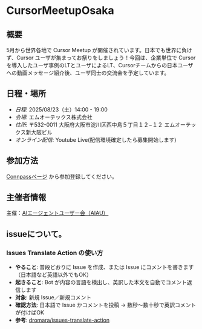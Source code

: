 # CursorMeetupOsaka

## 概要

5月から世界各地で Cursor Meetup が開催されています。日本でも世界に負けず、Cursor ユーザが集まってお祭りをしましょう！今回は、企業単位で Cursor を導入したユーザ事例のLTとユーザによるLT、Cursorチームからの日本ユーザへの動画メッセージ紹介後、ユーザ同士の交流会を予定しています。

## 日程・場所
- *日程*: 2025/08/23（土）14:00 - 19:00
- *会場*: エムオーテックス株式会社
- *住所*: 〒532-0011 大阪府大阪市淀川区西中島５丁目１２−１２ エムオーテックス新大阪ビル
- *オンライン配信*: Youtube Live(配信環境確定したら募集開始します)

## 参加方法
[Connpassページ](https://aiau.connpass.com/event/363025/) から参加登録してください。

## 主催者情報

主催：[AIエージェントユーザー会（AIAU）](https://discord.gg/GatQE7wGvK)


## issueについて。

### Issues Translate Action の使い方

- **やること**: 普段どおりに Issue を作成、または Issue にコメントを書きます（日本語など英語以外でもOK）
- **起きること**: Bot が内容の言語を検出し、英訳した本文を自動でコメント返信します
- **対象**: 新規 Issue／新規コメント
- **確認方法**: 日本語で Issue かコメントを投稿 → 数秒〜数十秒で英訳コメントが付けばOK
- **参考**: [dromara/issues-translate-action](https://github.com/dromara/issues-translate-action)